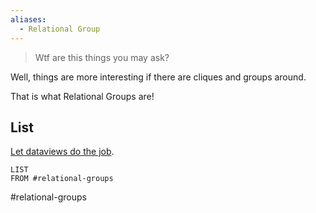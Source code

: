 ```yaml
---
aliases:
  - Relational Group
---
```

> Wtf are this things you may ask?

Well, things are more interesting if there are cliques and groups around.

That is what Relational Groups are!

## List

[Let dataviews do the job](void:cus-i-am-lazy).

```dataview
LIST
FROM #relational-groups 
```

#relational-groups 